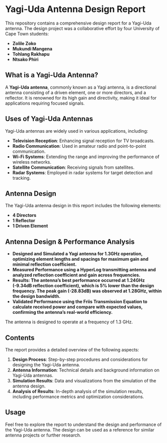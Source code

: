 # Yagi-Uda Antenna Design Report

This repository contains a comprehensive design report for a Yagi-Uda antenna. The design project was a collaborative effort by four University of Cape Town students:

- **Zolile Zoko**
- **Mukundi Mangena**
- **Tohlang Rakhapu**
- **Ntsako Phiri**

## What is a Yagi-Uda Antenna?

A **Yagi-Uda antenna**, commonly known as a Yagi antenna, is a directional antenna consisting of a driven element, one or more directors, and a reflector. It is renowned for its high gain and directivity, making it ideal for applications requiring focused signals.

## Uses of Yagi-Uda Antennas

Yagi-Uda antennas are widely used in various applications, including:
- **Television Reception**: Enhancing signal reception for TV broadcasts.
- **Radio Communication**: Used in amateur radio and point-to-point communication.
- **Wi-Fi Systems**: Extending the range and improving the performance of wireless networks.
- **Satellite Communication**: Receiving signals from satellites.
- **Radar Systems**: Employed in radar systems for target detection and tracking.

## Antenna Design

The Yagi-Uda antenna design in this report includes the following elements:
- **4 Directors**
- **1 Reflector**
- **1 Driven Element**

## Antenna Design & Performance Analysis
- **Designed and Simulated a Yagi antenna for 1.3GHz operation, optimizing element lengths and spacings for maximum gain and minimal reflection coefficient.**
- **Measured Performance using a HyperLog transmitting antenna and analyzed reflection coefficient and gain across frequencies.**
- **Results: The antenna’s best performance occurred at 1.24GHz (-9.34dB reflection coefficient), which is 5% lower than the design frequency. The peak gain (-28.83dB) was observed at 1.28GHz, within the design bandwidth.**
- **Validated Performance using the Friis Transmission Equation to calculate received power and compare with expected values, confirming the antenna’s real-world efficiency.**

The antenna is designed to operate at a frequency of 1.3 GHz.


## Contents

The report provides a detailed overview of the following aspects:

1. **Design Process**: Step-by-step procedures and considerations for designing the Yagi-Uda antenna.
2. **Antenna Information**: Technical details and background information on Yagi-Uda antennas.
3. **Simulation Results**: Data and visualizations from the simulation of the antenna design.
4. **Analysis of Results**: In-depth analysis of the simulation results, including performance metrics and optimization considerations.

## Usage

Feel free to explore the report to understand the design and performance of the Yagi-Uda antenna. The design can be used as a reference for similar antenna projects or further research.
